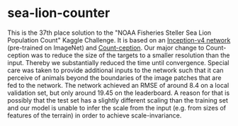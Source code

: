 # sea-lion-counter

This is the 37th place solution to the "NOAA Fisheries Steller Sea Lion Population Count" Kaggle Challenge. It is based on an [Inception-v4 network](https://arxiv.org/abs/1602.07261) (pre-trained on ImageNet) and [Count-ception](https://arxiv.org/abs/1703.08710). Our major change to Count-ception was to reduce the size of the targets to a smaller resolution than the input. Thereby we substantially reduced the time until convergence. Special care was taken to provide additional inputs to the network such that it can perceive of animals beyond the boundaries of the image patches that are fed to the network. The network achieved an RMSE of around 8.4 on a local validation set, but only around 19.45 on the leaderboard. A reason for that is possibly that the test set has a slightly different scaling than the training set and our model is unable to infer the scale from the input (e.g. from sizes of features of the terrain) in order to achieve scale-invariance.
